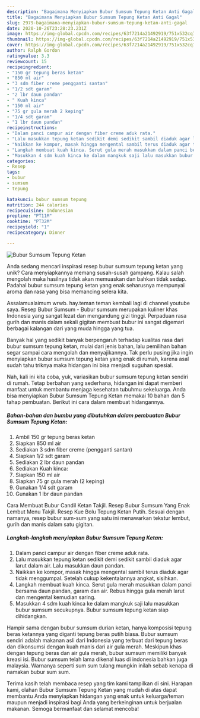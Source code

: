 ```yaml
---
description: "Bagaimana Menyiapkan Bubur Sumsum Tepung Ketan Anti Gagal"
title: "Bagaimana Menyiapkan Bubur Sumsum Tepung Ketan Anti Gagal"
slug: 2979-bagaimana-menyiapkan-bubur-sumsum-tepung-ketan-anti-gagal
date: 2020-10-26T23:28:23.231Z
image: https://img-global.cpcdn.com/recipes/63f7214a21492919/751x532cq70/bubur-sumsum-tepung-ketan-foto-resep-utama.jpg
thumbnail: https://img-global.cpcdn.com/recipes/63f7214a21492919/751x532cq70/bubur-sumsum-tepung-ketan-foto-resep-utama.jpg
cover: https://img-global.cpcdn.com/recipes/63f7214a21492919/751x532cq70/bubur-sumsum-tepung-ketan-foto-resep-utama.jpg
author: Ralph Gordon
ratingvalue: 3.3
reviewcount: 15
recipeingredient:
- "150 gr tepung beras ketan"
- "850 ml air"
- "3 sdm fiber creme pengganti santan"
- "1/2 sdt garam"
- "2 lbr daun pandan"
- " Kuah kinca"
- "150 ml air"
- "75 gr gula merah 2 keping"
- "1/4 sdt garam"
- "1 lbr daun pandan"
recipeinstructions:
- "Dalam panci campur air dengan fiber creme aduk rata."
- "Lalu masukkan tepung ketan sedikit demi sedikit sambil diaduk agar larut dalam air. Lalu masukkan daun pandan."
- "Naikkan ke kompor, masak hingga mengental sambil terus diaduk agar tidak menggumpal. Setelah cukup kekentalannya angkat, sisihkan."
- "Langkah membuat kuah kinca. Serut gula merah masukkan dalam panci bersama daun pandan, garam dan air. Rebus hingga gula merah larut dan mengental kemudian saring."
- "Masukkan 4 sdm kuah kinca ke dalam mangkuk saji lalu masukkan bubur sumsum secukupnya. Bubur sumsum tepung ketan siap dihidangkan."
categories:
- Resep
tags:
- bubur
- sumsum
- tepung

katakunci: bubur sumsum tepung 
nutrition: 244 calories
recipecuisine: Indonesian
preptime: "PT11M"
cooktime: "PT32M"
recipeyield: "1"
recipecategory: Dinner

---
```



![Bubur Sumsum Tepung Ketan](https://img-global.cpcdn.com/recipes/63f7214a21492919/751x532cq70/bubur-sumsum-tepung-ketan-foto-resep-utama.jpg)

Anda sedang mencari inspirasi resep bubur sumsum tepung ketan yang unik? Cara menyiapkannya memang susah-susah gampang. Kalau salah mengolah maka hasilnya tidak akan memuaskan dan bahkan tidak sedap. Padahal bubur sumsum tepung ketan yang enak seharusnya mempunyai aroma dan rasa yang bisa memancing selera kita.

Assalamualaimum wrwb. hay.teman teman kembali lagi di channel youtube saya. Resep Bubur Sumsum - Bubur sumsum merupakan kuliner khas Indonesia yang sangat lezat dan mengandung gizi tinggi. Perpaduan rasa gurih dan manis dalam sekali gigitan membuat bubur ini sangat digemari berbagai kalangan dari yang muda hingga yang tua.

Banyak hal yang sedikit banyak berpengaruh terhadap kualitas rasa dari bubur sumsum tepung ketan, mulai dari jenis bahan, lalu pemilihan bahan segar sampai cara mengolah dan menyajikannya. Tak perlu pusing jika ingin menyiapkan bubur sumsum tepung ketan yang enak di rumah, karena asal sudah tahu triknya maka hidangan ini bisa menjadi suguhan spesial.


Nah, kali ini kita coba, yuk, variasikan bubur sumsum tepung ketan sendiri di rumah. Tetap berbahan yang sederhana, hidangan ini dapat memberi manfaat untuk membantu menjaga kesehatan tubuhmu sekeluarga. Anda bisa menyiapkan Bubur Sumsum Tepung Ketan memakai 10 bahan dan 5 tahap pembuatan. Berikut ini cara dalam membuat hidangannya.

<!--inarticleads1-->

##### Bahan-bahan dan bumbu yang dibutuhkan dalam pembuatan Bubur Sumsum Tepung Ketan:

1. Ambil 150 gr tepung beras ketan
1. Siapkan 850 ml air
1. Sediakan 3 sdm fiber creme (pengganti santan)
1. Siapkan 1/2 sdt garam
1. Sediakan 2 lbr daun pandan
1. Sediakan  Kuah kinca:
1. Siapkan 150 ml air
1. Siapkan 75 gr gula merah (2 keping)
1. Gunakan 1/4 sdt garam
1. Gunakan 1 lbr daun pandan


Cara Membuat Bubur Candil Ketan Takjil. Resep Bubur Sumsum Yang Enak Lembut Menu Takjil. Resep Kue Bolu Tepung Ketan Putih. Sesuai dengan namanya, resep bubur sum-sum yang satu ini menawarkan tekstur lembut, gurih dan manis dalam satu gigitan. 

<!--inarticleads2-->

##### Langkah-langkah menyiapkan Bubur Sumsum Tepung Ketan:

1. Dalam panci campur air dengan fiber creme aduk rata.
1. Lalu masukkan tepung ketan sedikit demi sedikit sambil diaduk agar larut dalam air. Lalu masukkan daun pandan.
1. Naikkan ke kompor, masak hingga mengental sambil terus diaduk agar tidak menggumpal. Setelah cukup kekentalannya angkat, sisihkan.
1. Langkah membuat kuah kinca. Serut gula merah masukkan dalam panci bersama daun pandan, garam dan air. Rebus hingga gula merah larut dan mengental kemudian saring.
1. Masukkan 4 sdm kuah kinca ke dalam mangkuk saji lalu masukkan bubur sumsum secukupnya. Bubur sumsum tepung ketan siap dihidangkan.


Hampir sama dengan bubur sumsum durian ketan, hanya komposisi tepung beras ketannya yang diganti tepung beras putih biasa. Bubur sumsum sendiri adalah makanan asli dari Indonesia yang terbuat dari tepung beras dan dikonsumsi dengan kuah manis dari air gula merah. Meskipun khas dengan tepung beras dan air gula merah, bubur sumsum memiliki banyak kreasi isi. Bubur sumsum telah lama dikenal luas di indonesia bahkan juga malaysia. Warnanya seperti sum sum tulang mungkin inilah sebab kenapa di namakan bubur sum sum. 

Terima kasih telah membaca resep yang tim kami tampilkan di sini. Harapan kami, olahan Bubur Sumsum Tepung Ketan yang mudah di atas dapat membantu Anda menyiapkan hidangan yang enak untuk keluarga/teman maupun menjadi inspirasi bagi Anda yang berkeinginan untuk berjualan makanan. Semoga bermanfaat dan selamat mencoba!
